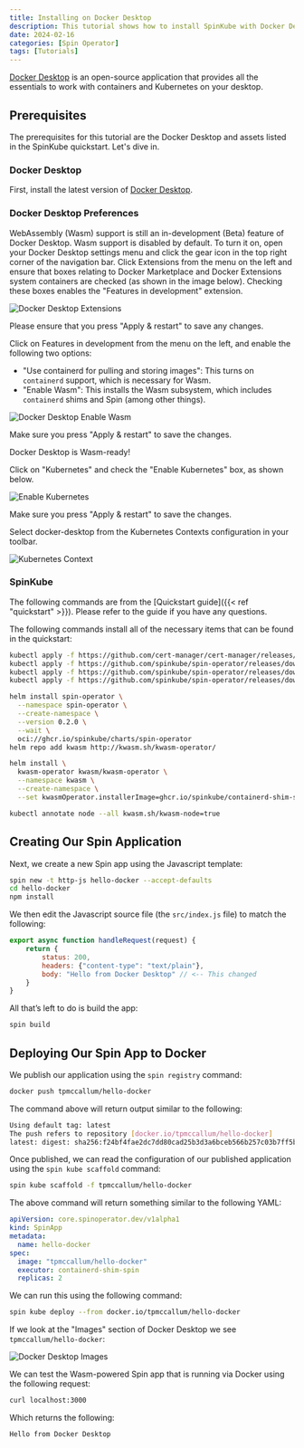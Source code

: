 ```yaml
---
title: Installing on Docker Desktop
description: This tutorial shows how to install SpinKube with Docker Desktop.
date: 2024-02-16
categories: [Spin Operator]
tags: [Tutorials]
---
```


[Docker Desktop](https://docs.docker.com/desktop/) is an open-source application that provides all the essentials to work with containers and Kubernetes on your desktop.

## Prerequisites

The prerequisites for this tutorial are the Docker Desktop and assets listed in the SpinKube quickstart. Let's dive in.

### Docker Desktop

First, install the latest version of [Docker Desktop](https://docs.docker.com/desktop/).

### Docker Desktop Preferences

WebAssembly (Wasm) support is still an in-development (Beta) feature of Docker Desktop. Wasm support is disabled by default. To turn it on, open your Docker Desktop settings menu and click the gear icon in the top right corner of the navigation bar. Click Extensions from the menu on the left and ensure that boxes relating to Docker Marketplace and Docker Extensions system containers are checked (as shown in the image below). Checking these boxes enables the "Features in development" extension.

![Docker Desktop Extensions](/docker-desktop-extensions.png)

Please ensure that you press "Apply & restart" to save any changes.

Click on Features in development from the menu on the left, and enable the following two options:

- "Use containerd for pulling and storing images": This turns on `containerd` support, which is necessary for Wasm.
- "Enable Wasm": This installs the Wasm subsystem, which includes `containerd` shims and Spin (among other things).

![Docker Desktop Enable Wasm](/docker-desktop-enable-wasm.png)

Make sure you press "Apply & restart" to save the changes.

Docker Desktop is Wasm-ready!

Click on "Kubernetes" and check the "Enable Kubernetes" box, as shown below.

![Enable Kubernetes](/docker-desktop-enable-kubernetes.png)

Make sure you press "Apply & restart" to save the changes.

Select docker-desktop from the Kubernetes Contexts configuration in your toolbar.

![Kubernetes Context](/docker-desktop-context.png)

### SpinKube

The following commands are from the [Quickstart guide]({{< ref "quickstart" >}}). Please refer to the guide if you have any questions.

The following commands install all of the necessary items that can be found in the quickstart:

```bash
kubectl apply -f https://github.com/cert-manager/cert-manager/releases/download/v1.14.3/cert-manager.yaml
kubectl apply -f https://github.com/spinkube/spin-operator/releases/download/v0.2.0/spin-operator.crds.yaml
kubectl apply -f https://github.com/spinkube/spin-operator/releases/download/v0.2.0/spin-operator.runtime-class.yaml
kubectl apply -f https://github.com/spinkube/spin-operator/releases/download/v0.2.0/spin-operator.shim-executor.yaml

helm install spin-operator \
  --namespace spin-operator \
  --create-namespace \
  --version 0.2.0 \
  --wait \
  oci://ghcr.io/spinkube/charts/spin-operator
helm repo add kwasm http://kwasm.sh/kwasm-operator/

helm install \
  kwasm-operator kwasm/kwasm-operator \
  --namespace kwasm \
  --create-namespace \
  --set kwasmOperator.installerImage=ghcr.io/spinkube/containerd-shim-spin/node-installer:v0.15.1

kubectl annotate node --all kwasm.sh/kwasm-node=true
```

## Creating Our Spin Application

Next, we create a new Spin app using the Javascript template:

```bash
spin new -t http-js hello-docker --accept-defaults
cd hello-docker
npm install
```

We then edit the Javascript source file (the `src/index.js` file) to match the following:

```javascript
export async function handleRequest(request) {
    return {
        status: 200,
        headers: {"content-type": "text/plain"},
        body: "Hello from Docker Desktop" // <-- This changed
    }
}
```

All that’s left to do is build the app:

```bash
spin build
```

## Deploying Our Spin App to Docker

We publish our application using the `spin registry` command:

```bash
docker push tpmccallum/hello-docker
```

The command above will return output similar to the following:

```bash
Using default tag: latest
The push refers to repository [docker.io/tpmccallum/hello-docker]
latest: digest: sha256:f24bf4fae2dc7dd80cad25b3d3a6bceb566b257c03b7ff5b9dd9fe36b05f06e0 size: 695
```

Once published, we can read the configuration of our published application using the `spin kube scaffold` command:

```bash
spin kube scaffold -f tpmccallum/hello-docker
```

The above command will return something similar to the following YAML:

```yaml
apiVersion: core.spinoperator.dev/v1alpha1
kind: SpinApp
metadata:
  name: hello-docker
spec:
  image: "tpmccallum/hello-docker"
  executor: containerd-shim-spin
  replicas: 2
```

We can run this using the following command:

```bash
spin kube deploy --from docker.io/tpmccallum/hello-docker
```

If we look at the "Images" section of Docker Desktop we see `tpmccallum/hello-docker`:

![Docker Desktop Images](/docker-desktop-images.png)

We can test the Wasm-powered Spin app that is running via Docker using the following request:

```bash
curl localhost:3000
```

Which returns the following:

```bash
Hello from Docker Desktop
```
